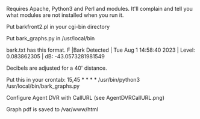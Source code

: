 Requires Apache, Python3 and Perl and modules. It'll complain and tell you what modules are not installed when you run it.

Put barkfront2.pl in your cgi-bin directory

Put bark_graphs.py in /usr/local/bin

bark.txt has this format.
F |Bark Detected | Tue Aug  1 14:58:40 2023 | Level: 0.083862305 | dB: -43.0573281981549

Decibels are adjusted for a 40' distance.

Put this in your crontab:
15,45 * * * * /usr/bin/python3 /usr/local/bin/bark_graphs.py

Configure Agent DVR with CallURL (see AgentDVRCallURL.png)

Graph pdf is saved to /var/www/html


